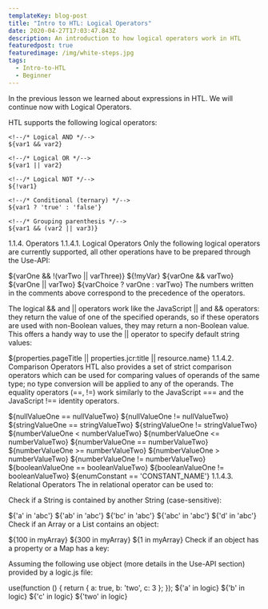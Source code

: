 ```yaml
---
templateKey: blog-post
title: "Intro to HTL: Logical Operators"
date: 2020-04-27T17:03:47.843Z
description: An introduction to how logical operators work in HTL
featuredpost: true
featuredimage: /img/white-steps.jpg
tags:
  - Intro-to-HTL
  - Beginner
---
```

In the previous lesson we learned about expressions in HTL. We will continue now with Logical Operators. 

HTL supports the following logical operators:
```
<!--/* Logical AND */--> 
${var1 && var2}

<!--/* Logical OR */--> 
${var1 || var2}

<!--/* Logical NOT */--> 
${!var1}

<!--/* Conditional (ternary) */--> 
${var1 ? 'true' : 'false'}

<!--/* Grouping parenthesis */--> 
${var1 && (var2 || var3)}
```

1.1.4. Operators
1.1.4.1. Logical Operators
Only the following logical operators are currently supported, all other operations have to be prepared through the Use-API:

${varOne && !(varTwo || varThree)} <!--/* 1. Grouping parenthesis */-->
${!myVar}                          <!--/* 2. Logical NOT */-->
${varOne && varTwo}                <!--/* 3. Logical AND */-->
${varOne || varTwo}                <!--/* 4. Logical OR */-->
${varChoice ? varOne : varTwo}     <!--/* 5. Conditional (ternary) (note that the ':' separator must be surrounded by a space) */-->
The numbers written in the comments above correspond to the precedence of the operators.

The logical && and || operators work like the JavaScript || and && operators: they return the value of one of the specified operands, so if these operators are used with non-Boolean values, they may return a non-Boolean value. This offers a handy way to use the || operator to specify default string values:

<!--/*
    For example in following case it will show pageTitle if it exists,
    else it shows jcr:title, and if that doesn't exist either, then
    resource.name is shown.
*/-->
${properties.pageTitle || properties.jcr:title || resource.name}
1.1.4.2. Comparison Operators
HTL also provides a set of strict comparison operators which can be used for comparing values of operands of the same type; no type conversion will be applied to any of the operands. The equality operators (==, !=) work similarly to the JavaScript === and the JavaScript !== identity operators.

${nullValueOne == nullValueTwo}        <!-- null comparison -->
${nullValueOne != nullValueTwo}        <!-- null comparison -->
${stringValueOne == stringValueTwo}    <!-- string comparison -->
${stringValueOne != stringValueTwo}    <!-- string comparison -->
${numberValueOne < numberValueTwo}     <!-- number comparison -->
${numberValueOne <= numberValueTwo}    <!-- number comparison -->
${numberValueOne == numberValueTwo}    <!-- number comparison -->
${numberValueOne >= numberValueTwo}    <!-- number comparison -->
${numberValueOne > numberValueTwo}     <!-- number comparison -->
${numberValueOne != numberValueTwo}    <!-- number comparison -->
${booleanValueOne == booleanValueTwo}  <!-- boolean comparison -->
${booleanValueOne != booleanValueTwo}  <!-- boolean comparison -->
${enumConstant == 'CONSTANT_NAME'}     <!-- Java Enum comparison -->
1.1.4.3. Relational Operators
The in relational operator can be used to:

Check if a String is contained by another String (case-sensitive):

${'a' in 'abc'} <!--/* returns true */-->
${'ab' in 'abc'} <!--/* returns true */-->
${'bc' in 'abc'} <!--/* returns true */-->
${'abc' in 'abc'} <!--/* returns true */-->
${'d' in 'abc'} <!--/* returns false */-->
Check if an Array or a List contains an object:

<!--/*
  Assuming myArray would be in scope and would have the following content:
  [100, 200, 300, 400, 500]
*/-->
${100 in myArray} <!--/* returns true */-->
${300 in myArray} <!--/* returns true */-->
${1 in myArray} <!--/* returns false */-->
Check if an object has a property or a Map has a key:

Assuming the following use object (more details in the Use-API section) provided by a logic.js file:

use(function () {
    return {
        a: true,
        b: 'two',
        c: 3
    };
});
<sly data-sly-use.logic="logic.js" />
${'a' in logic} <!--/* returns true */-->
${'b' in logic} <!--/* returns true */-->
${'c' in logic} <!--/* returns true */-->
${'two' in logic} <!--/* returns false */-->